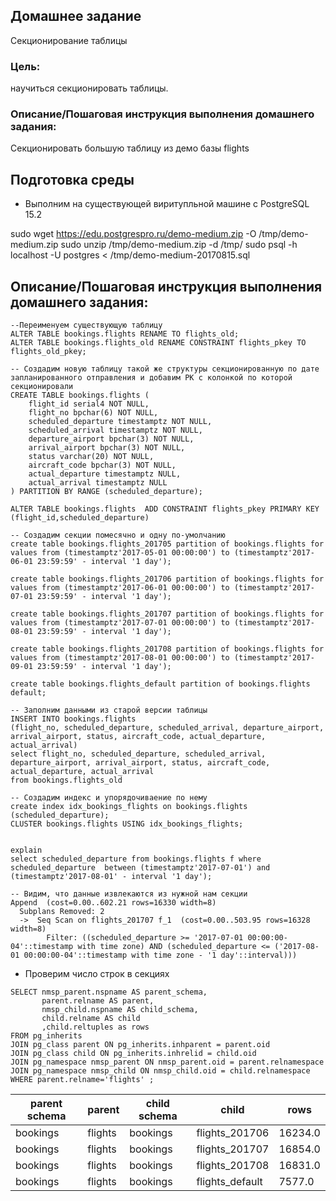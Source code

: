 ## Домашнее задание

Секционирование таблицы

### Цель:

научиться секционировать таблицы.


### Описание/Пошаговая инструкция выполнения домашнего задания:

Секционировать большую таблицу из демо базы flights

## Подготовка среды
- Выполним на существующей виритупльной машине с PostgreSQL 15.2

sudo wget https://edu.postgrespro.ru/demo-medium.zip -O /tmp/demo-medium.zip
sudo unzip /tmp/demo-medium.zip -d /tmp/
sudo psql -h localhost -U postgres < /tmp/demo-medium-20170815.sql

## Описание/Пошаговая инструкция выполнения домашнего задания:

```
--Переименуем существующую таблицу
ALTER TABLE bookings.flights RENAME TO flights_old;
ALTER TABLE bookings.flights_old RENAME CONSTRAINT flights_pkey TO flights_old_pkey;

-- Создадим новую таблицу такой же структуры секционированную по дате запланированного отправления и добавим PK с колонкой по которой секционировали
CREATE TABLE bookings.flights (
	flight_id serial4 NOT NULL,
	flight_no bpchar(6) NOT NULL,
	scheduled_departure timestamptz NOT NULL,
	scheduled_arrival timestamptz NOT NULL,
	departure_airport bpchar(3) NOT NULL,
	arrival_airport bpchar(3) NOT NULL,
	status varchar(20) NOT NULL,
	aircraft_code bpchar(3) NOT NULL,
	actual_departure timestamptz NULL,
	actual_arrival timestamptz NULL
) PARTITION BY RANGE (scheduled_departure);

ALTER TABLE bookings.flights  ADD CONSTRAINT flights_pkey PRIMARY KEY (flight_id,scheduled_departure)
	
-- Создадим секции помесячно и одну по-умолчанию
create table bookings.flights_201705 partition of bookings.flights for values from (timestamptz'2017-05-01 00:00:00') to (timestamptz'2017-06-01 23:59:59' - interval '1 day');

create table bookings.flights_201706 partition of bookings.flights for values from (timestamptz'2017-06-01 00:00:00') to (timestamptz'2017-07-01 23:59:59' - interval '1 day');

create table bookings.flights_201707 partition of bookings.flights for values from (timestamptz'2017-07-01 00:00:00') to (timestamptz'2017-08-01 23:59:59' - interval '1 day');

create table bookings.flights_201708 partition of bookings.flights for values from (timestamptz'2017-08-01 00:00:00') to (timestamptz'2017-09-01 23:59:59' - interval '1 day');

create table bookings.flights_default partition of bookings.flights default;

-- Заполним данными из старой версии таблицы
INSERT INTO bookings.flights
(flight_no, scheduled_departure, scheduled_arrival, departure_airport, arrival_airport, status, aircraft_code, actual_departure, actual_arrival)
select flight_no, scheduled_departure, scheduled_arrival, departure_airport, arrival_airport, status, aircraft_code, actual_departure, actual_arrival
from bookings.flights_old

-- Создадим индекс и упорядочиваение по нему
create index idx_bookings_flights on bookings.flights (scheduled_departure);
CLUSTER bookings.flights USING idx_bookings_flights;


explain 
select scheduled_departure from bookings.flights f where scheduled_departure  between (timestamptz'2017-07-01') and (timestamptz'2017-08-01' - interval '1 day');

-- Видим, что данные извлекаются из нужной нам секции 
Append  (cost=0.00..602.21 rows=16330 width=8)
  Subplans Removed: 2
  ->  Seq Scan on flights_201707 f_1  (cost=0.00..503.95 rows=16328 width=8)
        Filter: ((scheduled_departure >= '2017-07-01 00:00:00-04'::timestamp with time zone) AND (scheduled_departure <= ('2017-08-01 00:00:00-04'::timestamp with time zone - '1 day'::interval)))
```

- Проверим число строк в секциях
```
SELECT nmsp_parent.nspname AS parent_schema,
       parent.relname AS parent,
       nmsp_child.nspname AS child_schema,
       child.relname AS child
       ,child.reltuples as rows
FROM pg_inherits
JOIN pg_class parent ON pg_inherits.inhparent = parent.oid
JOIN pg_class child ON pg_inherits.inhrelid = child.oid
JOIN pg_namespace nmsp_parent ON nmsp_parent.oid = parent.relnamespace
JOIN pg_namespace nmsp_child ON nmsp_child.oid = child.relnamespace
WHERE parent.relname='flights' ;
```

| parent schema |   parent      |  child schema        |       child          |      rows   |
| -------- | ------- | -------- | --------------- | ------- |
| bookings | flights | bookings | flights_201706  | 16234.0 |
| bookings | flights | bookings | flights_201707  | 16854.0 |
| bookings | flights | bookings | flights_201708  | 16831.0 |
| bookings | flights | bookings | flights_default | 7577.0  | 